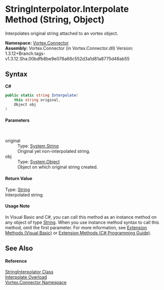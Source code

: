 # StringInterpolator.Interpolate Method (String, Object)
 

Interpolates original string attached to an vortex object.

**Namespace:**&nbsp;<a href="N_Vortex_Connector.md">Vortex.Connector</a><br />**Assembly:**&nbsp;Vortex.Connector (in Vortex.Connector.dll) Version: 1.3.12+Branch.tags-v1.3.12.Sha.00bdfb8be9e078a68c552d3a1d81a8775d48ab55

## Syntax

**C#**<br />
``` C#
public static string Interpolate(
	this string original,
	Object obj
)
```


#### Parameters
&nbsp;<dl><dt>original</dt><dd>Type: <a href="https://docs.microsoft.com/dotnet/api/system.string" target="_blank">System.String</a><br />Original yet non-interpolated string.</dd><dt>obj</dt><dd>Type: <a href="https://docs.microsoft.com/dotnet/api/system.object" target="_blank">System.Object</a><br />Object on which original string created.</dd></dl>

#### Return Value
Type: <a href="https://docs.microsoft.com/dotnet/api/system.string" target="_blank">String</a><br />Interpolated string.

#### Usage Note
In Visual Basic and C#, you can call this method as an instance method on any object of type <a href="https://docs.microsoft.com/dotnet/api/system.string" target="_blank">String</a>. When you use instance method syntax to call this method, omit the first parameter. For more information, see <a href="https://docs.microsoft.com/dotnet/visual-basic/programming-guide/language-features/procedures/extension-methods">Extension Methods (Visual Basic)</a> or <a href="https://docs.microsoft.com/dotnet/csharp/programming-guide/classes-and-structs/extension-methods">Extension Methods (C# Programming Guide)</a>.

## See Also


#### Reference
<a href="T_Vortex_Connector_StringInterpolator.md">StringInterpolator Class</a><br /><a href="Overload_Vortex_Connector_StringInterpolator_Interpolate.md">Interpolate Overload</a><br /><a href="N_Vortex_Connector.md">Vortex.Connector Namespace</a><br />